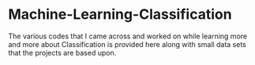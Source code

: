 # Machine-Learning-Classification
The various codes that I came across and worked on while learning more and more about Classification is provided here along with small data sets that the projects are based upon.
